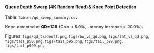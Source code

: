 #### Queue Depth Sweep (4K Random Read) & Knee Point Detection

Table: `tables/qd_sweep_summary.csv`

Knee detected at **QD=128** (Gain < 5.0%, Latency increase > 20.0%).

Figures: `figs/qd_tradeoff.png`, `figs/bw_vs_qd.png`, `figs/lat_vs_qd.png`,
         `figs/tail_p50.png`, `figs/tail_p95.png`, `figs/tail_p99.png`, `figs/tail_p999.png`
